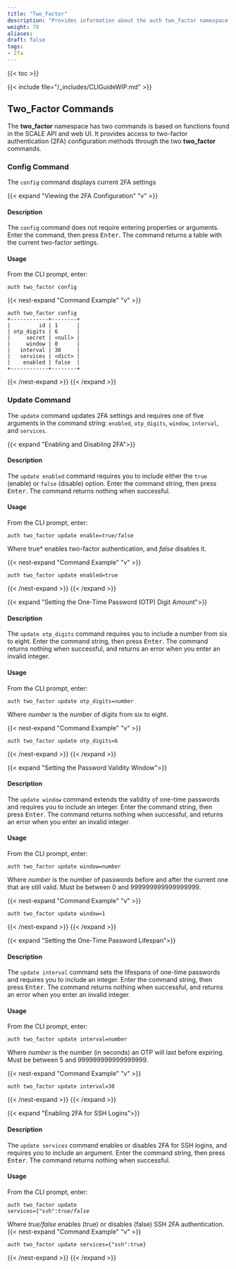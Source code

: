 ```yaml
---
title: "Two_Factor"
description: "Provides information about the auth two_factor namespace in the TrueNAS CLI. Includes command syntax and common commands."
weight: 70
aliases:
draft: false
tags:
- 2fa
---
```


{{< toc >}}

{{< include file="/_includes/CLIGuideWIP.md" >}}

## Two_Factor Commands

The **two_factor** namespace has two commands is based on functions found in the SCALE API and web UI.
It provides access to two-factor authentication (2FA) configuration methods through the two **two_factor** commands.

### Config Command

The `config` command displays current 2FA settings

{{< expand "Viewing the 2FA Configuration" "v" >}}

#### Description
The `config` command does not require entering properties or arguments.
Enter the command, then press <kbd>Enter</kbd>.
The command returns a table with the current two-factor settings.

#### Usage

From the CLI prompt, enter:

`auth two_factor config`

{{< nest-expand "Command Example" "v" >}}
```
auth two_factor config
+------------+--------+
|         id | 1      |
| otp_digits | 6      |
|     secret | <null> |
|     window | 0      |
|   interval | 30     |
|   services | <dict> |
|    enabled | false  |
+------------+--------+
```
{{< /nest-expand >}}
{{< /expand >}}

### Update Command

The `update` command updates 2FA settings and requires one of five arguments in the command string: `enabled`, `otp_digits`, `window`, `interval`, and `services`.

{{< expand "Enabling and Disabling 2FA">}}

#### Description
The `update enabled` command requires you to include either the `true` (enable) or `false` (disable) option.
Enter the command string, then press <kbd>Enter</kbd>.
The command returns nothing when successful.

#### Usage

From the CLI prompt, enter:

<code>auth two_factor update enable=<i>true/false</i></code>

Where true* enables two-factor authentication, and *false* disables it.

{{< nest-expand "Command Example" "v" >}}
```
auth two_factor update enabled=true

```
{{< /nest-expand >}}
{{< /expand >}}

{{< expand "Setting the One-Time Password (OTP) Digit Amount">}}

#### Description
The `update otp_digits` command requires you to include a number from six to eight.
Enter the command string, then press <kbd>Enter</kbd>.
The command returns nothing when successful, and returns an error when you enter an invalid integer.

#### Usage

From the CLI prompt, enter:

<code>auth two_factor update otp_digits=<i>number</i></code>

Where *number* is the number of digits from six to eight.

{{< nest-expand "Command Example" "v" >}}
```
auth two_factor update otp_digits=6

```
{{< /nest-expand >}}
{{< /expand >}}

{{< expand "Setting the Password Validity Window">}}

#### Description
The `update window` command extends the validity of one-time passwords and requires you to include an integer.
Enter the command string, then press <kbd>Enter</kbd>.
The command returns nothing when successful, and returns an error when you enter an invalid integer.

#### Usage

From the CLI prompt, enter:

<code>auth two_factor update window=<i>number</i></code>

Where *number* is the number of passwords before and after the current one that are still valid. Must be between 0 and 999999999999999999.

{{< nest-expand "Command Example" "v" >}}
```
auth two_factor update window=1

```
{{< /nest-expand >}}
{{< /expand >}}

{{< expand "Setting the One-Time Password Lifespan">}}

#### Description
The `update interval` command sets the lifespans of one-time passwords and requires you to include an integer.
Enter the command string, then press <kbd>Enter</kbd>.
The command returns nothing when successful, and returns an error when you enter an invalid integer.

#### Usage

From the CLI prompt, enter:

<code>auth two_factor update interval=<i>number</i></code>

Where *number* is the number (in seconds) an OTP will last before expiring. Must be between 5 and 999999999999999999.

{{< nest-expand "Command Example" "v" >}}
```
auth two_factor update interval=30

```
{{< /nest-expand >}}
{{< /expand >}}

{{< expand "Enabling 2FA for SSH Logins">}}

#### Description
The `update services` command enables or disables 2FA for SSH logins, and requires you to include an argument.
Enter the command string, then press <kbd>Enter</kbd>.
The command returns nothing when successful.

#### Usage

From the CLI prompt, enter:

<code>auth two_factor update services={"ssh":<i>true/false</i></code>

Where *true/false* enables (true) or disables (false) SSH 2FA authentication.
{{< nest-expand "Command Example" "v" >}}
```
auth two_factor update services={"ssh":true}

```
{{< /nest-expand >}}
{{< /expand >}}
